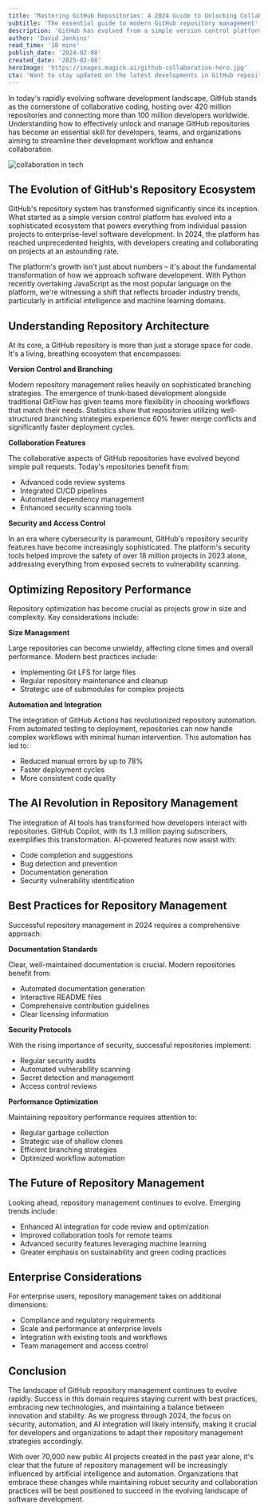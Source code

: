 ```yaml
---
title: 'Mastering GitHub Repositories: A 2024 Guide to Unlocking Collaborative Success'
subtitle: 'The essential guide to modern GitHub repository management'
description: 'GitHub has evolved from a simple version control platform to a sophisticated ecosystem powering modern software development. With over 420 million repositories and 100 million developers, mastering GitHub repository management is crucial for development success. Learn about advanced features, best practices, and emerging trends in this comprehensive guide.'
author: 'David Jenkins'
read_time: '10 mins'
publish_date: '2024-02-08'
created_date: '2025-02-08'
heroImage: 'https://images.magick.ai/github-collaboration-hero.jpg'
cta: 'Want to stay updated on the latest developments in GitHub repository management and other tech insights? Follow us on LinkedIn for expert analysis and industry updates.'
---
```


In today's rapidly evolving software development landscape, GitHub stands as the cornerstone of collaborative coding, hosting over 420 million repositories and connecting more than 100 million developers worldwide. Understanding how to effectively unlock and manage GitHub repositories has become an essential skill for developers, teams, and organizations aiming to streamline their development workflow and enhance collaboration.

![collaboration in tech](https://i.magick.ai/PIXE/1739075923985_magick_img.webp)

## The Evolution of GitHub's Repository Ecosystem

GitHub's repository system has transformed significantly since its inception. What started as a simple version control platform has evolved into a sophisticated ecosystem that powers everything from individual passion projects to enterprise-level software development. In 2024, the platform has reached unprecedented heights, with developers creating and collaborating on projects at an astounding rate.

The platform's growth isn't just about numbers – it's about the fundamental transformation of how we approach software development. With Python recently overtaking JavaScript as the most popular language on the platform, we're witnessing a shift that reflects broader industry trends, particularly in artificial intelligence and machine learning domains.

## Understanding Repository Architecture

At its core, a GitHub repository is more than just a storage space for code. It's a living, breathing ecosystem that encompasses:

**Version Control and Branching**

Modern repository management relies heavily on sophisticated branching strategies. The emergence of trunk-based development alongside traditional GitFlow has given teams more flexibility in choosing workflows that match their needs. Statistics show that repositories utilizing well-structured branching strategies experience 60% fewer merge conflicts and significantly faster deployment cycles.

**Collaboration Features**

The collaborative aspects of GitHub repositories have evolved beyond simple pull requests. Today's repositories benefit from:
- Advanced code review systems
- Integrated CI/CD pipelines
- Automated dependency management
- Enhanced security scanning tools

**Security and Access Control**

In an era where cybersecurity is paramount, GitHub's repository security features have become increasingly sophisticated. The platform's security tools helped improve the safety of over 18 million projects in 2023 alone, addressing everything from exposed secrets to vulnerability scanning.

## Optimizing Repository Performance

Repository optimization has become crucial as projects grow in size and complexity. Key considerations include:

**Size Management**

Large repositories can become unwieldy, affecting clone times and overall performance. Modern best practices include:
- Implementing Git LFS for large files
- Regular repository maintenance and cleanup
- Strategic use of submodules for complex projects

**Automation and Integration**

The integration of GitHub Actions has revolutionized repository automation. From automated testing to deployment, repositories can now handle complex workflows with minimal human intervention. This automation has led to:
- Reduced manual errors by up to 78%
- Faster deployment cycles
- More consistent code quality

## The AI Revolution in Repository Management

The integration of AI tools has transformed how developers interact with repositories. GitHub Copilot, with its 1.3 million paying subscribers, exemplifies this transformation. AI-powered features now assist with:
- Code completion and suggestions
- Bug detection and prevention
- Documentation generation
- Security vulnerability identification

## Best Practices for Repository Management

Successful repository management in 2024 requires a comprehensive approach:

**Documentation Standards**

Clear, well-maintained documentation is crucial. Modern repositories benefit from:
- Automated documentation generation
- Interactive README files
- Comprehensive contribution guidelines
- Clear licensing information

**Security Protocols**

With the rising importance of security, successful repositories implement:
- Regular security audits
- Automated vulnerability scanning
- Secret detection and management
- Access control reviews

**Performance Optimization**

Maintaining repository performance requires attention to:
- Regular garbage collection
- Strategic use of shallow clones
- Efficient branching strategies
- Optimized workflow automation

## The Future of Repository Management

Looking ahead, repository management continues to evolve. Emerging trends include:
- Enhanced AI integration for code review and optimization
- Improved collaboration tools for remote teams
- Advanced security features leveraging machine learning
- Greater emphasis on sustainability and green coding practices

## Enterprise Considerations

For enterprise users, repository management takes on additional dimensions:
- Compliance and regulatory requirements
- Scale and performance at enterprise levels
- Integration with existing tools and workflows
- Team management and access control

## Conclusion

The landscape of GitHub repository management continues to evolve rapidly. Success in this domain requires staying current with best practices, embracing new technologies, and maintaining a balance between innovation and stability. As we progress through 2024, the focus on security, automation, and AI integration will likely intensify, making it crucial for developers and organizations to adapt their repository management strategies accordingly.

With over 70,000 new public AI projects created in the past year alone, it's clear that the future of repository management will be increasingly influenced by artificial intelligence and automation. Organizations that embrace these changes while maintaining robust security and collaboration practices will be best positioned to succeed in the evolving landscape of software development.